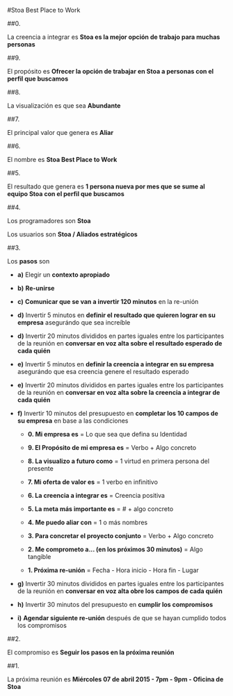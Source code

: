 #Stoa Best Place to Work

##0. 

La creencia a integrar es **Stoa es la mejor opción de trabajo para muchas personas**

##9. 

El propósito es **Ofrecer la opción de trabajar en Stoa a personas con el perfil que buscamos**
  
##8. 

La visualización es que sea **Abundante**
  
##7. 

El principal valor que genera es **Aliar**

##6. 

El nombre es **Stoa Best Place to Work**
  
##5. 

El resultado que genera es **1 persona nueva por mes que se sume al equipo Stoa con el perfil que buscamos**
  
##4. 

Los programadores son **Stoa**

Los usuarios son **Stoa / Aliados estratégicos**

##3. 

Los **pasos** son	

- **a)** Elegir un **contexto apropiado**

- **b)** **Re-unirse**

- **c)** **Comunicar que se van a invertir 120 minutos** en la re-unión

- **d)** Invertir 5 minutos en **definir el resultado que quieren lograr en su empresa** asegurándo que sea increíble

- **d)** Invertir 20 minutos divididos en partes iguales entre los participantes de la reunión en **conversar en voz alta sobre el resultado esperado de cada quién**

- **e)** Invertir 5 minutos en **definir la creencia a integrar en su empresa** asegurándo que esa creencia genere el resultado esperado

- **e)** Invertir 20 minutos divididos en partes iguales entre los participantes de la reunión en **conversar en voz alta sobre la creencia a integrar de cada quién**
  
- **f)** Invertir 10 minutos del presupuesto en **completar los 10 campos de su empresa** en base a las condiciones

  - **0. Mi empresa es** = Lo que sea que defina su Identidad

  - **9. El Propósito de mi empresa es** = Verbo + Algo concreto
  
  - **8. La visualizo a futuro como** = 1 virtud en primera persona del presente

  - **7. Mi oferta de valor es** = 1 verbo en infinitivo
  
  - **6. La creencia a integrar es** = Creencia positiva
  
  - **5. La meta más importante es** = # + algo concreto
  
  - **4. Me puedo aliar con** = 1 o más nombres
  
  - **3. Para concretar el proyecto conjunto** = Verbo + Algo concreto
  
  - **2. Me comprometo a... (en los próximos 30 minutos)** = Algo tangible
  
  - **1. Próxima re-unión** = Fecha - Hora inicio - Hora fin - Lugar

- **g)** Invertir 30 minutos divididos en partes iguales entre los participantes de la reunión en **conversar en voz alta obre los campos de cada quién**

- **h)** Invertir 30 minutos del presupuesto en **cumplir los compromisos**

- **i)** **Agendar siguiente re-unión** después de que se hayan cumplido todos los compromisos

##2. 

El compromiso es **Seguir los pasos en la próxima reunión**

##1.

La próxima reunión es **Miércoles 07 de abril 2015 - 7pm - 9pm - Oficina de Stoa**
